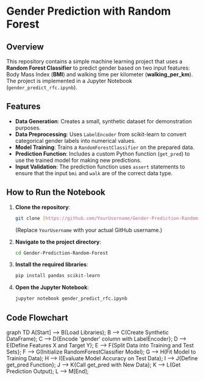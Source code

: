 # Gender Prediction with Random Forest

## Overview

This repository contains a simple machine learning project that uses a **Random Forest Classifier** to predict gender based on two input features: Body Mass Index (**BMI**) and walking time per kilometer (**walking_per_km**). The project is implemented in a Jupyter Notebook (`gender_predict_rfc.ipynb`).

## Features

-   **Data Generation**: Creates a small, synthetic dataset for demonstration purposes.
-   **Data Preprocessing**: Uses `LabelEncoder` from scikit-learn to convert categorical gender labels into numerical values.
-   **Model Training**: Trains a `RandomForestClassifier` on the prepared data.
-   **Prediction Function**: Includes a custom Python function (`get_pred`) to use the trained model for making new predictions.
-   **Input Validation**: The prediction function uses `assert` statements to ensure that the input `bmi` and `walk` are of the correct data type.

## How to Run the Notebook

1.  **Clone the repository**:
    ```bash
    git clone [https://github.com/YourUsername/Gender-Prediction-Random-Forest.git](https://github.com/YourUsername/Gender-Prediction-Random-Forest.git)
    ```
    (Replace `YourUsername` with your actual GitHub username.)

2.  **Navigate to the project directory**:
    ```bash
    cd Gender-Prediction-Random-Forest
    ```

3.  **Install the required libraries**:
    ```bash
    pip install pandas scikit-learn
    ```

4.  **Open the Jupyter Notebook**:
    ```bash
    jupyter notebook gender_predict_rfc.ipynb
    ```

## Code Flowchart
graph TD
A[Start] --> B(Load Libraries);
B --> C(Create Synthetic DataFrame);
C --> D{Encode 'gender' column with LabelEncoder};
D --> E(Define Features X and Target Y);
E --> F{Split Data into Training and Test Sets};
F --> G(Initialize RandomForestClassifier Model);
G --> H(Fit Model to Training Data);
H --> I(Evaluate Model Accuracy on Test Data);
I --> J{Define get_pred Function};
J --> K{Call get_pred with New Data};
K --> L(Get Prediction Output);
L --> M[End];
